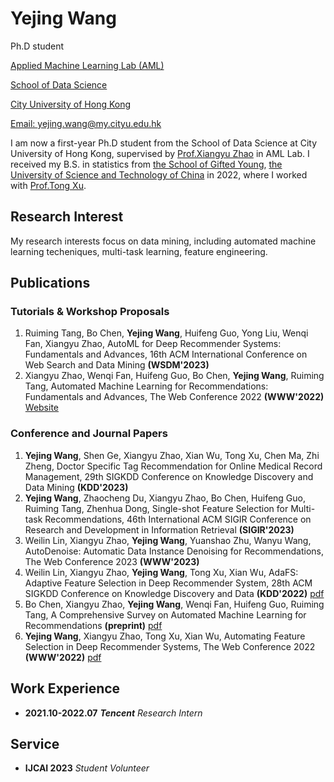 # Yejing Wang
Ph.D student

[Applied Machine Learning Lab (AML)](https://aml-cityu.github.io/)

[School of Data Science](https://www.sdsc.cityu.edu.hk/)

[City University of Hong Kong](https://www.cityu.edu.hk/)

[Email: yejing.wang@my.cityu.edu.hk](mailto:yejing.wang@my.cityu.edu.hk)


I am now a first-year Ph.D student from the School of Data Science at City University of Hong Kong, supervised by [Prof.Xiangyu Zhao](https://zhaoxyai.github.io/) in AML Lab. I received my B.S. in statistics from [the School of Gifted Young](https://en.scgy.ustc.edu.cn/), [the University of Science and Technology of China](https://www.ustc.edu.cn/) in 2022, where I worked with [Prof.Tong Xu](http://staff.ustc.edu.cn/~tongxu/).

## Research Interest
My research interests focus on data mining, including automated machine learning techeniques, multi-task learning, feature engineering.

## Publications
### Tutorials & Workshop Proposals
1. Ruiming Tang, Bo Chen, **Yejing Wang**, Huifeng Guo, Yong Liu, Wenqi Fan, Xiangyu Zhao, AutoML for Deep Recommender Systems: Fundamentals and
Advances, 16th ACM International Conference on Web Search and Data Mining **(WSDM'2023)**
2. Xiangyu Zhao, Wenqi Fan, Huifeng Guo, Bo Chen, **Yejing Wang**, Ruiming Tang, Automated Machine Learning for Recommendations: Fundamentals and Advances, The Web Conference 2022 **(WWW'2022)** [Website](https://advanced-recommender-systems.github.io/AutoML-Recommendations/)


### Conference and Journal Papers
1. **Yejing Wang**, Shen Ge, Xiangyu Zhao, Xian Wu, Tong Xu, Chen Ma, Zhi Zheng, Doctor Specific Tag Recommendation for Online Medical Record Management, 29th SIGKDD Conference on Knowledge Discovery and Data Mining **(KDD'2023)**
2. **Yejing Wang**, Zhaocheng Du, Xiangyu Zhao, Bo Chen, Huifeng Guo, Ruiming Tang, Zhenhua Dong, Single-shot Feature Selection for Multi-task Recommendations, 46th International ACM SIGIR Conference on Research and Development in Information Retrieval **(SIGIR'2023)**
3. Weilin Lin, Xiangyu Zhao, **Yejing Wang**, Yuanshao Zhu, Wanyu Wang, AutoDenoise: Automatic Data Instance Denoising for Recommendations, The Web Conference 2023 **(WWW'2023)**
4. Weilin Lin, Xiangyu Zhao, **Yejing Wang**, Tong Xu, Xian Wu, AdaFS: Adaptive Feature Selection in Deep Recommender System, 28th ACM SIGKDD Conference on Knowledge Discovery and Data **(KDD'2022)** [pdf](https://dl.acm.org/doi/pdf/10.1145/3534678.3539204)
5. Bo Chen, Xiangyu Zhao, **Yejing Wang**, Wenqi Fan, Huifeng Guo, Ruiming Tang, A Comprehensive Survey on Automated Machine Learning
for Recommendations **(preprint)** [pdf](https://arxiv.org/pdf/2204.01390.pdf)
6. **Yejing Wang**, Xiangyu Zhao, Tong Xu, Xian Wu, Automating Feature Selection in Deep Recommender Systems, The Web Conference 2022 **(WWW'2022)** [pdf](https://dl.acm.org/doi/pdf/10.1145/3485447.3512071)

## Work Experience
- **2021.10-2022.07** ***Tencent*** *Research Intern*

## Service 
- **IJCAI 2023** *Student Volunteer*

